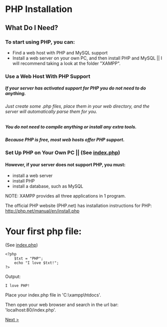 # PHP Installation

## What Do I Need?
### To start using PHP, you can:
- Find a web host with PHP and MySQL support
- Install a web server on your own PC, and then install PHP and MySQL  ||  I will recommend taking a look at the folder "XAMPP".

### Use a Web Host With PHP Support
##### If your server has activated support for PHP you do not need to do anything.
###### Just create some .php files, place them in your web directory, and the server will automatically parse them for you.
##### You do not need to compile anything or install any extra tools.
##### Because PHP is free, most web hosts offer PHP support.

### Set Up PHP on Your Own PC   ||  (See [index.php](index.php))

#### However, if your server does not support PHP, you must:
- install a web server
- install PHP
- install a database, such as MySQL

NOTE: XAMPP provides all three applications in 1 program.

The official PHP website (PHP.net) has installation instructions for PHP: http://php.net/manual/en/install.php

# Your first php file:
(See [index.php](index.php))
```
<?php
    $txt = "PHP";
    echo "I love $txt!";
?> 
```
Output:
```
I love PHP!
```

Place your index.php file in 'C:\xampp\htdocs'. 

Then open your web browser and search in the url bar: 'localhost:80/index.php'.

[Next >](../2.%20Syntax/README.md)
